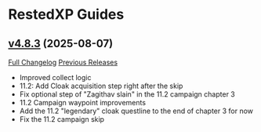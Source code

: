 # RestedXP Guides

## [v4.8.3](https://github.com/RestedXP/RXPGuides/tree/v4.8.3) (2025-08-07)
[Full Changelog](https://github.com/RestedXP/RXPGuides/compare/v4.8.2...v4.8.3) [Previous Releases](https://github.com/RestedXP/RXPGuides/releases)

- Improved collect logic  
- 11.2: Add Cloak acquisition step right after the skip  
- Fix optional step of "Zagithav slain" in the 11.2 campaign chapter 3  
- 11.2 Campaign waypoint improvements  
- Add the 11.2 "legendary" cloak questline to the end of chapter 3 for now  
- Fix the 11.2 campaign skip  
